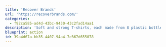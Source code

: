 ```yaml
---
title: 'Recover Brands'
url: 'https://recoverbrands.com/'
categories:
  - f92ca585-ad4d-43bc-9430-43c2fad14aa1
description: 'Soft and strong T-shirts, each made from 8 plastic bottles. Closed Loop manufacturing from the start.'
blueprint: action
id: 39a4d67a-bb35-4407-94a4-7e367d655078
---
```

